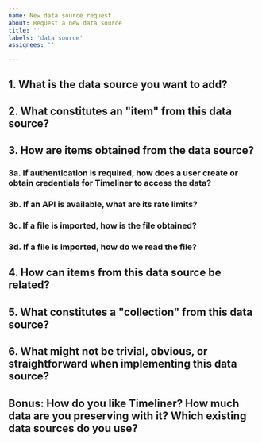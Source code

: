 ```yaml
---
name: New data source request
about: Request a new data source
title: ''
labels: 'data source'
assignees: ''

---
```


<!--
This template is specifically for requesting the addition of a new data source (a way to add items to the timeline). Please answer all the questions as completely as possible. Put some effort into it since any implementation is going to require even more effort. If questions are not answered sufficiently, the issue may be closed.

PLEASE NOTE: This project is a community effort. We hope that after posting this issue, you will take the time to implement it and submit a pull request for everyone to use!
-->

## 1. What is the data source you want to add?
<!-- Please give the data source's name and website and explain why it would be useful to have its content on a personal timeline. -->




## 2. What constitutes an "item" from this data source?
<!-- An item is an entry on the timeline. Some data sources have multiple things that are "items" - for example: photos, blog posts, or text messages can all be items. An item must make sense to put on a timeline, and items must have unique IDs. -->




## 3. How are items obtained from the data source?
<!-- Is there a free API that allows us to get content from this source? If so, what authentication is required? Or do we have to manually import data from a file? Please describe the process in detail and link to documentation! -->




### 3a. If authentication is required, how does a user create or obtain credentials for Timeliner to access the data?
<!-- For example, APIs that use OAuth usually require creating an app or client with the service provider before their APIs can be accessed. What is that process? We will need to add this to the wiki for others to know how to get set up, so be clear and list the steps here. Check our project wiki first, because it might already be implemented (for example, Google OAuth is already in place.) -->




### 3b. If an API is available, what are its rate limits?
<!-- Please link to rate limit documentation as well. -->




### 3c. If a file is imported, how is the file obtained?
<!-- What is the process a user must go through to obtain the specific file that the data source is designed to import from? -->




### 3d. If a file is imported, how do we read the file?
<!-- Is the file a compressed archive? How do we get the items out? Is the content and metadata separate? Please link to any documentation or provide a sample file. -->




## 4. How can items from this data source be related?
<!-- Often, items form relationships with other items; for example, an item might be a reply to another item, or an item might contain another item. Think of relationships as uni-or-bi-directional arrows between items, with a label on the arrow. Relationships enrich the data obtained from this source. What kinds of useful relationships can be expressed from this data source? Do the relationships work both ways or just one way? Talk about this. -->




## 5. What constitutes a "collection" from this data source?
<!-- A collection is a group of items (like a photo album). Note that collections are different from item relationships. Some data sources don't have collections; please explain. -->




## 6. What might not be trivial, obvious, or straightforward when implementing this data source?
<!-- Most data sources have nuances or caveats, some of which might not be obvious. Please think hard about this and use your experience with this data source to think of things that need special consideration. For example, a data source might only allow the most recent items to be obtained; how could we overcome that, maybe via a data export? See our wiki for "Writing a Data Source" to get ideas about what might be tricky. Ask unanswered questions here, start a discussion. Data sources can't be implemented successfully until these details are figured out. -->




## Bonus: How do you like Timeliner? How much data are you preserving with it? Which existing data sources do you use?
<!-- I want to know! -->


